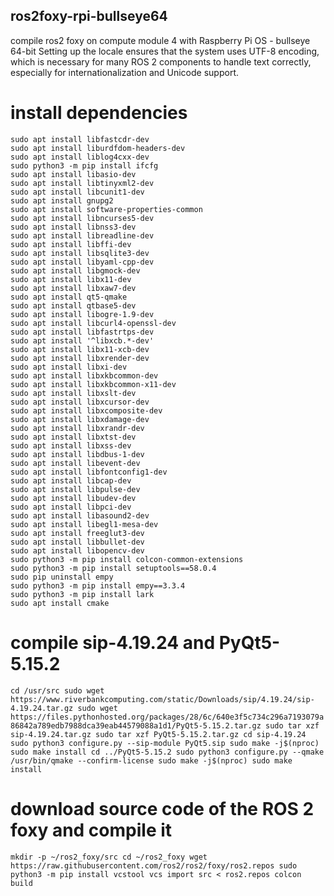 ## ros2foxy-rpi-bullseye64
compile ros2 foxy on compute module 4 with Raspberry Pi OS - bullseye 64-bit
Setting up the locale ensures that the system uses UTF-8 encoding, which is necessary for many ROS 2 components to handle text correctly, especially for internationalization and Unicode support.

# install dependencies
```
sudo apt install libfastcdr-dev
sudo apt install liburdfdom-headers-dev
sudo apt install liblog4cxx-dev
sudo python3 -m pip install ifcfg
sudo apt install libasio-dev
sudo apt install libtinyxml2-dev
sudo apt install libcunit1-dev
sudo apt install gnupg2
sudo apt install software-properties-common
sudo apt install libncurses5-dev
sudo apt install libnss3-dev
sudo apt install libreadline-dev
sudo apt install libffi-dev
sudo apt install libsqlite3-dev
sudo apt install libyaml-cpp-dev
sudo apt install libgmock-dev
sudo apt install libx11-dev
sudo apt install libxaw7-dev
sudo apt install qt5-qmake
sudo apt install qtbase5-dev
sudo apt install libogre-1.9-dev
sudo apt install libcurl4-openssl-dev
sudo apt install libfastrtps-dev
sudo apt install '^libxcb.*-dev'
sudo apt install libx11-xcb-dev
sudo apt install libxrender-dev
sudo apt install libxi-dev
sudo apt install libxkbcommon-dev
sudo apt install libxkbcommon-x11-dev
sudo apt install libxslt-dev
sudo apt install libxcursor-dev
sudo apt install libxcomposite-dev
sudo apt install libxdamage-dev
sudo apt install libxrandr-dev
sudo apt install libxtst-dev
sudo apt install libxss-dev
sudo apt install libdbus-1-dev
sudo apt install libevent-dev
sudo apt install libfontconfig1-dev
sudo apt install libcap-dev
sudo apt install libpulse-dev
sudo apt install libudev-dev
sudo apt install libpci-dev
sudo apt install libasound2-dev
sudo apt install libegl1-mesa-dev
sudo apt install freeglut3-dev
sudo apt install libbullet-dev
sudo apt install libopencv-dev
sudo python3 -m pip install colcon-common-extensions
sudo python3 -m pip install setuptools==58.0.4
sudo pip uninstall empy
sudo python3 -m pip install empy==3.3.4
sudo python3 -m pip install lark
sudo apt install cmake
```

# compile sip-4.19.24 and PyQt5-5.15.2
`cd /usr/src
sudo wget https://www.riverbankcomputing.com/static/Downloads/sip/4.19.24/sip-4.19.24.tar.gz
sudo wget https://files.pythonhosted.org/packages/28/6c/640e3f5c734c296a7193079a86842a789edb7988dca39eab44579088a1d1/PyQt5-5.15.2.tar.gz
sudo tar xzf sip-4.19.24.tar.gz
sudo tar xzf PyQt5-5.15.2.tar.gz
cd sip-4.19.24
sudo python3 configure.py --sip-module PyQt5.sip
sudo make -j$(nproc)
sudo make install
cd ../PyQt5-5.15.2
sudo python3 configure.py --qmake /usr/bin/qmake --confirm-license
sudo make -j$(nproc)
sudo make install`

# download source code of the ROS 2 foxy and compile it
`mkdir -p ~/ros2_foxy/src
cd ~/ros2_foxy
wget https://raw.githubusercontent.com/ros2/ros2/foxy/ros2.repos
sudo python3 -m pip install vcstool
vcs import src < ros2.repos
colcon build`

